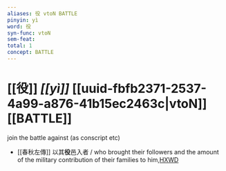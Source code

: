 ```yaml
---
aliases: 役 vtoN BATTLE
pinyin: yì
word: 役
syn-func: vtoN
sem-feat: 
total: 1
concept: BATTLE 
---
```

# [[役]] *[[yì]]*  [[uuid-fbfb2371-2537-4a99-a876-41b15ec2463c|vtoN]] [[BATTLE]]
join the battle against (as conscript etc)
 - [[春秋左傳]] 以其**役**邑入者 / who brought their followers and the amount of the military contribution of their families to him,[HXWD](https://hxwd.org/textview.html?location=KR1e0001_tls_009-259a.8)